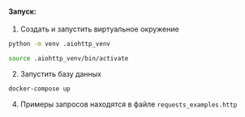 #### Запуск:

1. Создать и запустить виртуальное окружение

```bash
python -m venv .aiohttp_venv
```

```bash
source .aiohttp_venv/bin/activate
```

2. Запустить базу данных

```bash
docker-compose up
```

4. Примеры запросов находятся в файле `requests_examples.http`